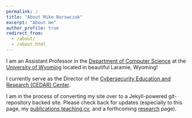 ```yaml
---
permalink: /
title: "About Mike Borowczak"
excerpt: "About me"
author_profile: true
redirect_from: 
  - /about/
  - /about.html
---
```


I am an Assistant Professor in the [Department of Computer Science](http://www.uwyo/edu/cosc) at the [University of Wyoming](http://www.uwyo.edu) located in beautiful Laramie, Wyoming!

I currently serve as the Director of the [Cybersecurity Education and Research (CEDAR) Center](http://www.uwyo.edu/CEDAR).


I am in the process of converting my site over to a Jekyll-powered git-repository backed site. Please check back for updates (especially to this page, my [publications](/publications),[teaching](/teaching),[cv](/cv), and a forthcoming [research](/research) page).